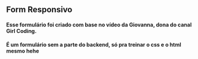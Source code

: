 ## Form Responsivo

#### Esse formulário foi criado com base no vídeo da Giovanna, dona do canal Girl Coding.
#### É um formulário sem a parte do backend, só pra treinar o css e o html mesmo hehe
